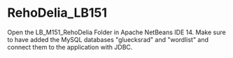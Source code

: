 # RehoDelia_LB151

Open the LB_M151_RehoDelia Folder in Apache NetBeans IDE 14.
Make sure to have added the MySQL databases "gluecksrad" and "wordlist" and connect them to the application with JDBC.
